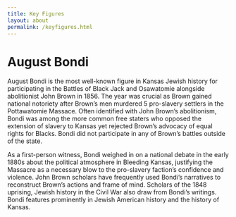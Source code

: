 ```yaml
---
title: Key Figures
layout: about
permalink: /keyfigures.html
---
```

# August Bondi

August Bondi is the most well-known figure in Kansas Jewish history for participating in the
Battles of Black Jack and Osawatomie alongside abolitionist John Brown in 1856. The year was
crucial as Brown gained national notoriety after Brown’s men murdered 5 pro-slavery settlers in
the Pottawatomie Massace. Often identified with John Brown’s abolitionism, Bondi was among the
more common free staters who opposed the extension of slavery to Kansas yet rejected Brown’s
advocacy of equal rights for Blacks. Bondi did not participate in any of Brown’s battles outside of the state.

As a first-person witness, Bondi weighed in on a national debate in the early 1880s about the
political atmosphere in Bleeding Kansas, justifying the Massacre as a necessary blow to the pro-slavery faction’s confidence and violence. John Brown scholars have frequently used Bondi’s
narratives to reconstruct Brown’s actions and frame of mind. Scholars of the 1848 uprising,
Jewish history in the Civil War also draw from Bondi’s writings. Bondi features prominently in
Jewish American history and the history of Kansas.


